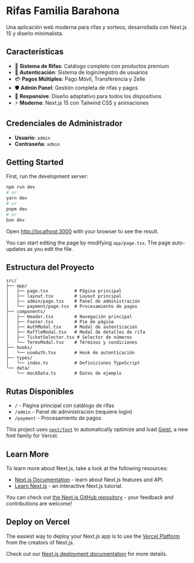 # Rifas Familia Barahona

Una aplicación web moderna para rifas y sorteos, desarrollada con Next.js 15 y diseño minimalista.

## Características

- 🎯 **Sistema de Rifas**: Catálogo completo con productos premium
- 👤 **Autenticación**: Sistema de login/registro de usuarios
- 💳 **Pagos Múltiples**: Pago Móvil, Transferencia y Zelle
- 🛡️ **Admin Panel**: Gestión completa de rifas y pagos
- 📱 **Responsive**: Diseño adaptativo para todos los dispositivos
- ⚡ **Moderno**: Next.js 15 con Tailwind CSS y animaciones

## Credenciales de Administrador

- **Usuario**: `admin`
- **Contraseña**: `admin`

## Getting Started

First, run the development server:

```bash
npm run dev
# or
yarn dev
# or
pnpm dev
# or
bun dev
```

Open [http://localhost:3000](http://localhost:3000) with your browser to see the result.

You can start editing the page by modifying `app/page.tsx`. The page auto-updates as you edit the file.

## Estructura del Proyecto

```
src/
├── app/
│   ├── page.tsx          # Página principal
│   ├── layout.tsx        # Layout principal
│   ├── admin/page.tsx    # Panel de administración
│   └── payment/page.tsx  # Procesamiento de pagos
├── components/
│   ├── Header.tsx        # Navegación principal
│   ├── Footer.tsx        # Pie de página
│   ├── AuthModal.tsx     # Modal de autenticación
│   ├── RaffleModal.tsx   # Modal de detalles de rifa
│   ├── TicketSelector.tsx # Selector de números
│   └── TermsModal.tsx    # Términos y condiciones
├── hooks/
│   └── useAuth.tsx       # Hook de autenticación
├── types/
│   └── index.ts          # Definiciones TypeScript
└── data/
    └── mockData.ts       # Datos de ejemplo
```

## Rutas Disponibles

- `/` - Página principal con catálogo de rifas
- `/admin` - Panel de administración (requiere login)
- `/payment` - Procesamiento de pagos

This project uses [`next/font`](https://nextjs.org/docs/app/building-your-application/optimizing/fonts) to automatically optimize and load [Geist](https://vercel.com/font), a new font family for Vercel.

## Learn More

To learn more about Next.js, take a look at the following resources:

- [Next.js Documentation](https://nextjs.org/docs) - learn about Next.js features and API.
- [Learn Next.js](https://nextjs.org/learn) - an interactive Next.js tutorial.

You can check out [the Next.js GitHub repository](https://github.com/vercel/next.js) - your feedback and contributions are welcome!

## Deploy on Vercel

The easiest way to deploy your Next.js app is to use the [Vercel Platform](https://vercel.com/new?utm_medium=default-template&filter=next.js&utm_source=create-next-app&utm_campaign=create-next-app-readme) from the creators of Next.js.

Check out our [Next.js deployment documentation](https://nextjs.org/docs/app/building-your-application/deploying) for more details.

